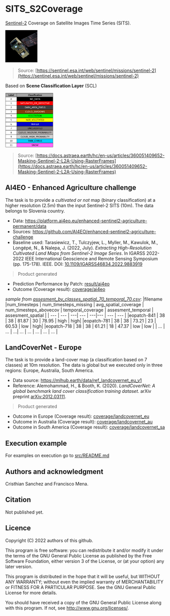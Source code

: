 # SITS_S2Coverage
[Sentinel-2](https://sentinel.esa.int/web/sentinel/missions/sentinel-2) Coverage on Satellite Images Time Series (SITS).

<img src="imgs/Sentinel2.jpg" alt= “” width="20%">  

> Source: [https://sentinel.esa.int/web/sentinel/missions/sentinel-2](https://sentinel.esa.int/web/sentinel/missions/sentinel-2)

Based on **Scene Classification Layer** (SCL)

<img src="imgs/scl.png" alt= “” width="30%">

> Source: [https://docs.astraea.earth/hc/en-us/articles/360051409652-Masking-Sentinel-2-L2A-Using-RasterFrames](https://docs.astraea.earth/hc/en-us/articles/360051409652-Masking-Sentinel-2-L2A-Using-RasterFrames)


## AI4EO - Enhanced Agriculture challenge
The task is to provide a *cultivated or not* map (binary classification) at a higher resolution (2.5m) than the input Sentinel-2 SITS (10m). The data belongs to Slovenia country.

* Data: https://platform.ai4eo.eu/enhanced-sentinel2-agriculture-permanent/data
* Sources: https://github.com/AI4EO/enhanced-sentinel2-agriculture-challenge
* Baseline used: Tarasiewicz, T., Tulczyjew, L., Myller, M., Kawulok, M., Longépé, N., & Nalepa, J. (2022, July). *Extracting High-Resolution Cultivated Land Maps from Sentinel-2 Image Series*. In IGARSS 2022-2022 IEEE International Geoscience and Remote Sensing Symposium (pp. 175-178). IEEE. DOI: [10.1109/IGARSS46834.2022.9883919](https://doi.org/10.1109/IGARSS46834.2022.9883919)


> Product generated  
* Prediction Performance by Patch: [result/ai4eo](result/ai4eo)
* Outcome (Coverage result): [coverage/ai4eo](coverage/ai4eo)

*sample from [assesment_by_classes_spatial_70_temporal_70.csv](coverage/ai4eo/assesment_by_classes_spatial_70_temporal_70.csv)*:
|filename |num_timesteps | num_timesteps_missing | avg_spatial_coverage | num_timesteps_abovecov | temporal_coverage | assesment_temporal | assesment_spatial |
| ---        | --- | ---| ---   | ---|---    | ---  | --- |
|eopatch-841 | 38  | 38 | 81.87 | 30 | 78.95 | high | high|
|eopatch-781 | 38  | 38 | 73.21 | 23 | 60.53 | low  | high|
|eopatch-718 | 38  | 38 | 61.21 | 18 | 47.37 | low  | low |
| ...        | ... | ...| ...  | ... | ... | ... | ... |

## LandCoverNet  - Europe
The task is to provide a land-cover map (a classification based on 7 classes) at 10m resolution. The data is global but we executed only in three regions: Europe, Australia, South America.

* Data source: https://mlhub.earth/data/ref_landcovernet_eu_v1
* Reference: Alemohammad, H., & Booth, K. (2020). *LandCoverNet: A global benchmark land cover classification training dataset*. arXiv preprint [arXiv:2012.03111](https://arxiv.org/abs/2012.03111).

> Product generated  
* Outcome in Europe (Coverage result): [coverage/landcovernet_eu](coverage/landcovernet_eu)
* Outcome in Australia (Coverage result): [coverage/landcovernet_au](coverage/landcovernet_au)
* Outcome in South America (Coverage result): [coverage/landcovernet_sa](coverage/landcovernet_sa)


## Execution example
For examples on execution go to [src/README.md](src/README.md)


## Authors and acknowledgment
Cristhian Sanchez and Francisco Mena. 


## Citation
Not published yet.


## Licence

Copyright (C) 2022 authors of this github.

This program is free software: you can redistribute it and/or modify it under the terms of the GNU General Public License as published by the Free Software Foundation, either version 3 of the License, or (at your option) any later version.

This program is distributed in the hope that it will be useful, but WITHOUT ANY WARRANTY; without even the implied warranty of MERCHANTABILITY or FITNESS FOR A PARTICULAR PURPOSE. See the GNU General Public License for more details.

You should have received a copy of the GNU General Public License along with this program. If not, see http://www.gnu.org/licenses/.
